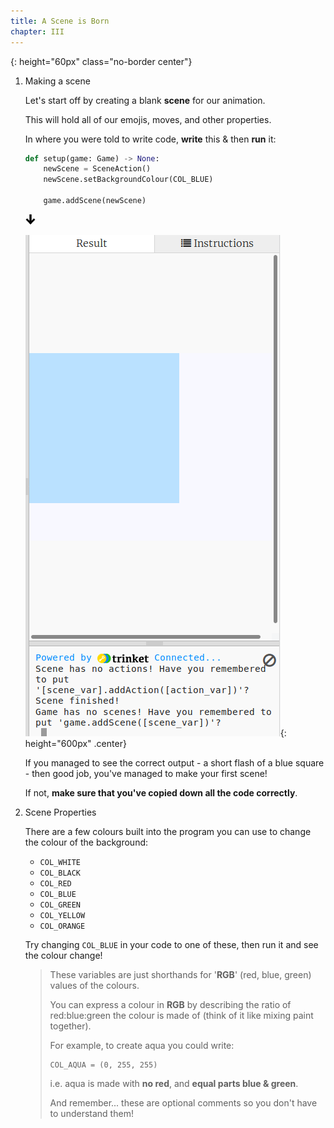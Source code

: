 ```yaml
---
title: A Scene is Born
chapter: III
---
```

[arrow_down]: /assets/images/core/icons/down_arrow.svg
{: height="60px" class="no-border center"}

1.  Making a scene

    Let's start off by creating a blank **scene** for our animation.

    This will hold all of our emojis, moves, and other properties.

    In where you were told to write code, **write** this & then **run** it:

    ```python
    def setup(game: Game) -> None:
        newScene = SceneAction()
        newScene.setBackgroundColour(COL_BLUE)

        game.addScene(newScene)
    ```

    ![arrow_down]

    ![Blue Screen](/assets/images/contrib/scene/scene.png){: height="600px" .center}

    If you managed to see the correct output - a short flash of a blue square - then good job, you've managed to make your first scene!

    If not, **make sure that you've copied down all the code correctly**.

2.  Scene Properties

    There are a few colours built into the program you can use to change the colour of the background:
    
    * `COL_WHITE`
    * `COL_BLACK`
    * `COL_RED`
    * `COL_BLUE`
    * `COL_GREEN`
    * `COL_YELLOW`
    * `COL_ORANGE`
    
    Try changing `COL_BLUE` in your code to one of these, then run it and see the colour change!

    > These variables are just shorthands for '**RGB**' (red, blue, green) values of the colours.
    > 
    > You can express a colour in **RGB** by describing the ratio of red:blue:green the colour is made of (think of it like mixing paint together).
    > 
    > For example, to create aqua you could write:
    > ```
    > COL_AQUA = (0, 255, 255)
    > ```
    > i.e. aqua is made with **no red**, and **equal parts blue & green**.
    > 
    > And remember... these are optional comments so you don't have to understand them!
